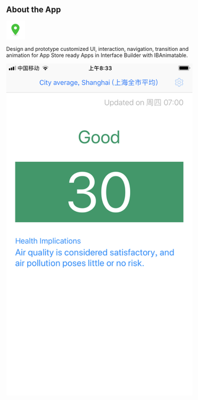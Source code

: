 ## About the App

![Air !!!](./image/location.png)

Design and prototype customized UI, interaction, navigation, transition and animation for App Store ready Apps in Interface Builder with IBAnimatable.

![SC !!!](./image/1367975858.jpg)
